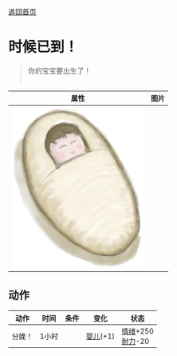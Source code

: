 [返回首页](index.md)  
# 时候已到！  
> 你的宝宝要出生了！<br><br>  
  
  属性  |   图片   
 ----  |  ----:   
   |  ![](Sprite/Baby.png)   
  
## 动作  
动作  |  时间  |  条件  |  变化  |  状态  
----  |  ----  |  ----  |  ----  |  ----  
分娩！  |  1小时  |    |  [婴儿](Baby.md)(+1)  |  [情绪](Morale.md)+250<br>[耐力](Stamina.md)-20  
